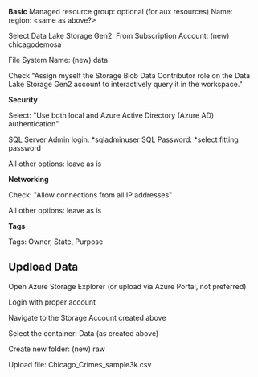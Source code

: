 **Basic**
Managed resource group: optional (for aux resources)
Name:   
region: <same as above?>

Select Data Lake Storage Gen2: From Subscription
Account: (new) chicagodemosa

File System Name: (new) data

Check "Assign myself the Storage Blob Data Contributor role on the Data Lake Storage Gen2 account to interactively query it in the workspace."

**Security**

Select: "Use both local and Azure Active Directory (Azure AD) authentication"

SQL Server Admin login: *sqladminuser
SQL Password: *select fitting password

All other options: leave as is

**Networking**

Check: "Allow connections from all IP addresses"

All other options: leave as is

**Tags**

Tags: Owner, State, Purpose

## Updload Data

Open Azure Storage Explorer (or upload via Azure Portal, not preferred)

Login with proper account

Navigate to the Storage Account created above

Select the container: Data (as created above)

Create new folder: (new) raw

Upload file: Chicago_Crimes_sample3k.csv